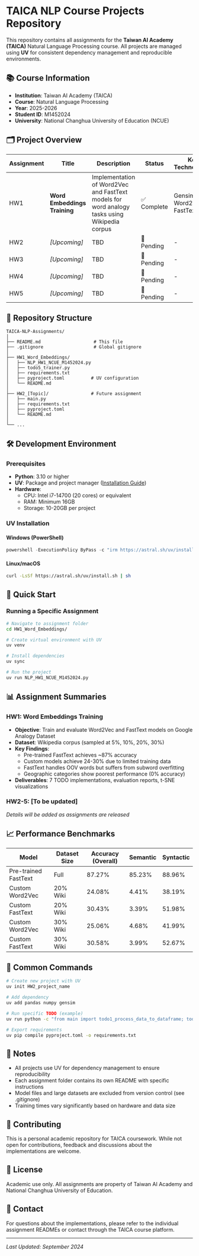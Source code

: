 # TAICA NLP Course Projects Repository

This repository contains all assignments for the **Taiwan AI Academy (TAICA)** Natural Language Processing course. All projects are managed using **UV** for consistent dependency management and reproducible environments.

## 📚 Course Information

- **Institution**: Taiwan AI Academy (TAICA)
- **Course**: Natural Language Processing
- **Year**: 2025-2026
- **Student ID**: M1452024
- **University**: National Changhua University of Education (NCUE)

## 🗂️ Project Overview

| Assignment | Title | Description | Status | Key Technologies |
|------------|-------|-------------|---------|------------------|
| HW1 | **Word Embeddings Training** | Implementation of Word2Vec and FastText models for word analogy tasks using Wikipedia corpus | ✅ Complete | Gensim, Word2Vec, FastText |
| HW2 | *[Upcoming]* | TBD | 🔄 Pending | - |
| HW3 | *[Upcoming]* | TBD | 🔄 Pending | - |
| HW4 | *[Upcoming]* | TBD | 🔄 Pending | - |
| HW5 | *[Upcoming]* | TBD | 🔄 Pending | - |

## 📁 Repository Structure

```
TAICA-NLP-Assignments/
│
├── README.md                    # This file
├── .gitignore                   # Global gitignore
│
├── HW1_Word_Embeddings/
│   ├── NLP_HW1_NCUE_M1452024.py
│   ├── todo5_trainer.py
│   ├── requirements.txt
│   ├── pyproject.toml          # UV configuration
│   └── README.md
│
├── HW2_[Topic]/                # Future assignment
│   ├── main.py
│   ├── requirements.txt
│   ├── pyproject.toml
│   └── README.md
│
└── ...
```

## 🛠️ Development Environment

### Prerequisites
- **Python**: 3.10 or higher
- **UV**: Package and project manager ([Installation Guide](https://docs.astral.sh/uv/getting-started/installation/))
- **Hardware**: 
  - CPU: Intel i7-14700 (20 cores) or equivalent
  - RAM: Minimum 16GB
  - Storage: 10-20GB per project

### UV Installation

#### Windows (PowerShell)
```powershell
powershell -ExecutionPolicy ByPass -c "irm https://astral.sh/uv/install.ps1 | iex"
```

#### Linux/macOS
```bash
curl -LsSf https://astral.sh/uv/install.sh | sh
```

## 🚀 Quick Start

### Running a Specific Assignment

```bash
# Navigate to assignment folder
cd HW1_Word_Embeddings/

# Create virtual environment with UV
uv venv

# Install dependencies
uv sync

# Run the project
uv run NLP_HW1_NCUE_M1452024.py
```

## 📊 Assignment Summaries

### HW1: Word Embeddings Training
- **Objective**: Train and evaluate Word2Vec and FastText models on Google Analogy Dataset
- **Dataset**: Wikipedia corpus (sampled at 5%, 10%, 20%, 30%)
- **Key Findings**:
  - Pre-trained FastText achieves ~87% accuracy
  - Custom models achieve 24-30% due to limited training data
  - FastText handles OOV words but suffers from subword overfitting
  - Geographic categories show poorest performance (0% accuracy)
- **Deliverables**: 7 TODO implementations, evaluation reports, t-SNE visualizations

### HW2-5: [To be updated]
*Details will be added as assignments are released*

## 📈 Performance Benchmarks

| Model | Dataset Size | Accuracy (Overall) | Semantic | Syntactic |
|-------|--------------|-------------------|----------|-----------|
| Pre-trained FastText | Full | 87.27% | 85.23% | 88.96% |
| Custom Word2Vec | 20% Wiki | 24.08% | 4.41% | 38.19% |
| Custom FastText | 20% Wiki | 30.43% | 3.39% | 51.98% |
| Custom Word2Vec | 30% Wiki | 25.06% | 4.68% | 41.99% |
| Custom FastText | 30% Wiki | 30.58% | 3.99% | 52.67% |

## 🔧 Common Commands

```bash
# Create new project with UV
uv init HW2_project_name

# Add dependency
uv add pandas numpy gensim

# Run specific TODO (example)
uv run python -c "from main import todo1_process_data_to_dataframe; todo1_process_data_to_dataframe()"

# Export requirements
uv pip compile pyproject.toml -o requirements.txt
```

## 📝 Notes

- All projects use UV for dependency management to ensure reproducibility
- Each assignment folder contains its own README with specific instructions
- Model files and large datasets are excluded from version control (see .gitignore)
- Training times vary significantly based on hardware and data size

## 🤝 Contributing

This is a personal academic repository for TAICA coursework. While not open for contributions, feedback and discussions about the implementations are welcome.

## 📄 License

Academic use only. All assignments are property of Taiwan AI Academy and National Changhua University of Education.

## 📧 Contact

For questions about the implementations, please refer to the individual assignment READMEs or contact through the TAICA course platform.

---

*Last Updated: September 2024*
